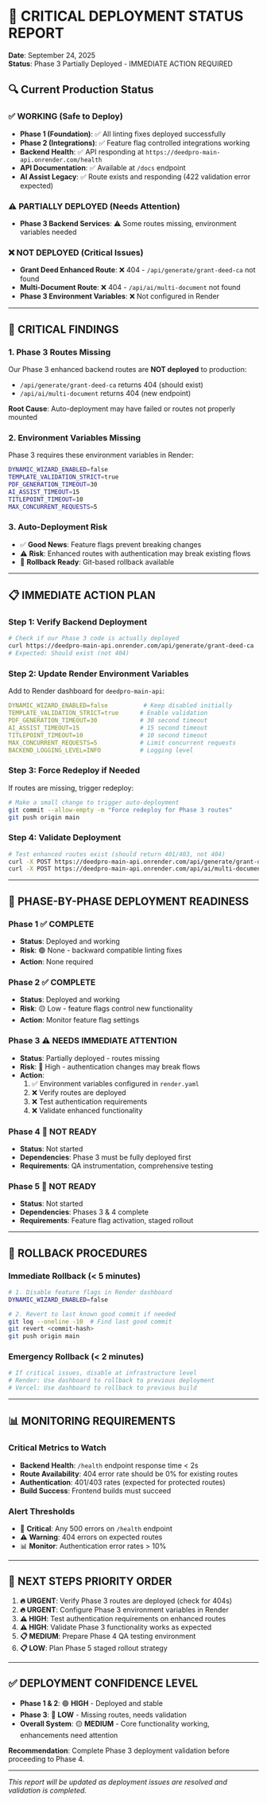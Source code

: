 # 🚨 CRITICAL DEPLOYMENT STATUS REPORT

**Date**: September 24, 2025  
**Status**: Phase 3 Partially Deployed - IMMEDIATE ACTION REQUIRED

## 🔍 **Current Production Status**

### ✅ **WORKING (Safe to Deploy)**
- **Phase 1 (Foundation)**: ✅ All linting fixes deployed successfully
- **Phase 2 (Integrations)**: ✅ Feature flag controlled integrations working
- **Backend Health**: ✅ API responding at `https://deedpro-main-api.onrender.com/health`
- **API Documentation**: ✅ Available at `/docs` endpoint
- **AI Assist Legacy**: ✅ Route exists and responding (422 validation error expected)

### ⚠️ **PARTIALLY DEPLOYED (Needs Attention)**
- **Phase 3 Backend Services**: ⚠️ Some routes missing, environment variables needed

### ❌ **NOT DEPLOYED (Critical Issues)**
- **Grant Deed Enhanced Route**: ❌ 404 - `/api/generate/grant-deed-ca` not found
- **Multi-Document Route**: ❌ 404 - `/api/ai/multi-document` not found  
- **Phase 3 Environment Variables**: ❌ Not configured in Render

---

## 🚨 **CRITICAL FINDINGS**

### **1. Phase 3 Routes Missing**
Our Phase 3 enhanced backend routes are **NOT deployed** to production:
- `/api/generate/grant-deed-ca` returns 404 (should exist)
- `/api/ai/multi-document` returns 404 (new endpoint)

**Root Cause**: Auto-deployment may have failed or routes not properly mounted

### **2. Environment Variables Missing**
Phase 3 requires these environment variables in Render:
```bash
DYNAMIC_WIZARD_ENABLED=false
TEMPLATE_VALIDATION_STRICT=true  
PDF_GENERATION_TIMEOUT=30
AI_ASSIST_TIMEOUT=15
TITLEPOINT_TIMEOUT=10
MAX_CONCURRENT_REQUESTS=5
```

### **3. Auto-Deployment Risk**
- ✅ **Good News**: Feature flags prevent breaking changes
- ⚠️ **Risk**: Enhanced routes with authentication may break existing flows
- 🔄 **Rollback Ready**: Git-based rollback available

---

## 📋 **IMMEDIATE ACTION PLAN**

### **Step 1: Verify Backend Deployment** 
```bash
# Check if our Phase 3 code is actually deployed
curl https://deedpro-main-api.onrender.com/api/generate/grant-deed-ca
# Expected: Should exist (not 404)
```

### **Step 2: Update Render Environment Variables**
Add to Render dashboard for `deedpro-main-api`:
```yaml
DYNAMIC_WIZARD_ENABLED=false          # Keep disabled initially
TEMPLATE_VALIDATION_STRICT=true      # Enable validation
PDF_GENERATION_TIMEOUT=30            # 30 second timeout
AI_ASSIST_TIMEOUT=15                 # 15 second timeout  
TITLEPOINT_TIMEOUT=10                # 10 second timeout
MAX_CONCURRENT_REQUESTS=5            # Limit concurrent requests
BACKEND_LOGGING_LEVEL=INFO           # Logging level
```

### **Step 3: Force Redeploy if Needed**
If routes are missing, trigger redeploy:
```bash
# Make a small change to trigger auto-deployment
git commit --allow-empty -m "Force redeploy for Phase 3 routes"
git push origin main
```

### **Step 4: Validate Deployment**
```bash
# Test enhanced routes exist (should return 401/403, not 404)
curl -X POST https://deedpro-main-api.onrender.com/api/generate/grant-deed-ca
curl -X POST https://deedpro-main-api.onrender.com/api/ai/multi-document
```

---

## 🎯 **PHASE-BY-PHASE DEPLOYMENT READINESS**

### **Phase 1 ✅ COMPLETE**
- **Status**: Deployed and working
- **Risk**: 🟢 None - backward compatible linting fixes
- **Action**: None required

### **Phase 2 ✅ COMPLETE** 
- **Status**: Deployed and working
- **Risk**: 🟡 Low - feature flags control new functionality
- **Action**: Monitor feature flag settings

### **Phase 3 ⚠️ NEEDS IMMEDIATE ATTENTION**
- **Status**: Partially deployed - routes missing
- **Risk**: 🔴 High - authentication changes may break flows
- **Action**: 
  1. ✅ Environment variables configured in `render.yaml`
  2. ❌ Verify routes are deployed
  3. ❌ Test authentication requirements
  4. ❌ Validate enhanced functionality

### **Phase 4 🚧 NOT READY**
- **Status**: Not started
- **Dependencies**: Phase 3 must be fully deployed first
- **Requirements**: QA instrumentation, comprehensive testing

### **Phase 5 🚧 NOT READY**
- **Status**: Not started  
- **Dependencies**: Phases 3 & 4 complete
- **Requirements**: Feature flag activation, staged rollout

---

## 🔄 **ROLLBACK PROCEDURES**

### **Immediate Rollback (< 5 minutes)**
```bash
# 1. Disable feature flags in Render dashboard
DYNAMIC_WIZARD_ENABLED=false

# 2. Revert to last known good commit if needed
git log --oneline -10  # Find last good commit
git revert <commit-hash>
git push origin main
```

### **Emergency Rollback (< 2 minutes)**
```bash
# If critical issues, disable at infrastructure level
# Render: Use dashboard to rollback to previous deployment
# Vercel: Use dashboard to rollback to previous build
```

---

## 📊 **MONITORING REQUIREMENTS**

### **Critical Metrics to Watch**
- **Backend Health**: `/health` endpoint response time < 2s
- **Route Availability**: 404 error rate should be 0% for existing routes
- **Authentication**: 401/403 rates (expected for protected routes)
- **Build Success**: Frontend builds must succeed

### **Alert Thresholds**
- 🚨 **Critical**: Any 500 errors on `/health` endpoint
- ⚠️ **Warning**: 404 errors on expected routes
- 📊 **Monitor**: Authentication error rates > 10%

---

## 🎯 **NEXT STEPS PRIORITY ORDER**

1. **🔥 URGENT**: Verify Phase 3 routes are deployed (check for 404s)
2. **🔥 URGENT**: Configure Phase 3 environment variables in Render
3. **⚠️ HIGH**: Test authentication requirements on enhanced routes
4. **⚠️ HIGH**: Validate Phase 3 functionality works as expected
5. **📋 MEDIUM**: Prepare Phase 4 QA testing environment
6. **📋 LOW**: Plan Phase 5 staged rollout strategy

---

## ✅ **DEPLOYMENT CONFIDENCE LEVEL**

- **Phase 1 & 2**: 🟢 **HIGH** - Deployed and stable
- **Phase 3**: 🔴 **LOW** - Missing routes, needs validation  
- **Overall System**: 🟡 **MEDIUM** - Core functionality working, enhancements need attention

**Recommendation**: Complete Phase 3 deployment validation before proceeding to Phase 4.

---

*This report will be updated as deployment issues are resolved and validation is completed.*
